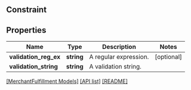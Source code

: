 ## Constraint

## Properties

Name | Type | Description | Notes
------------ | ------------- | ------------- | -------------
**validation_reg_ex** | **string** | A regular expression. | [optional]
**validation_string** | **string** | A validation string. |

[[MerchantFulfillment Models]](../) [[API list]](../../Api) [[README]](../../../README.md)
